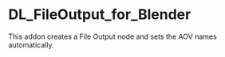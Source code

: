 # DL_FileOutput_for_Blender
This addon creates a File Output node and sets the AOV names automatically.
